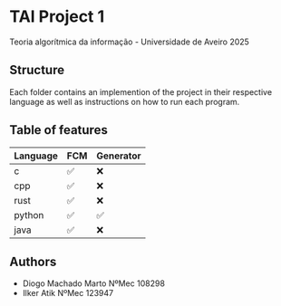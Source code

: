 # TAI Project 1
Teoria algorítmica da informação - Universidade de Aveiro 2025

## Structure
Each folder contains an implemention of the project in their respective language as well as instructions on how to run each program.

## Table of features

| Language | FCM | Generator |
| -------- | --- | --------- |
| c        | ✅ | ❌        |
| cpp      | ✅ | ❌        |
| rust     | ✅ | ❌        |
| python   | ✅ | ✅        |
| java     | ✅ | ❌        |


## Authors
- Diogo Machado Marto NºMec 108298
- Ilker Atik NºMec 123947
